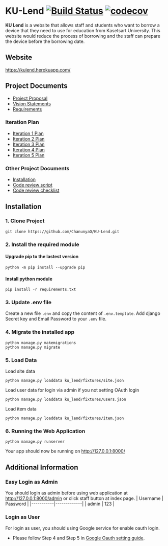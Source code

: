 # KU-Lend [![Build Status](https://app.travis-ci.com/ChanunyaO/KU-Lend.svg?branch=main)](https://app.travis-ci.com/ChanunyaO/KU-Lend) [![codecov](https://codecov.io/gh/ChanunyaO/KU-Lend/branch/main/graph/badge.svg?token=D2QMNSGSLR)](https://codecov.io/gh/ChanunyaO/KU-Lend)
**KU Lend** is a website that allows staff and students who want to borrow a device that they need to use for education from  Kasetsart University.
This website would reduce the process of borrowing and the staff can prepare the device before the borrowing date.
## Website
https://kulend.herokuapp.com/

## Project Documents
- [Project Proposal](https://docs.google.com/document/d/18DNwVxQcKQvN0N8rRKgnOtL1MDYuPid4YDb4Yc0R-DY/edit?usp=sharing)
- [Vision Statements](https://github.com/ChanunyaO/KU-Lend/wiki/Vision-Statement)
- [Requirements](https://github.com/ChanunyaO/KU-Lend/wiki/Requirements)

### Iteration Plan
- [Iteration 1 Plan](https://github.com/ChanunyaO/KU-Lend/wiki/Iteration-1-Plan)
- [Iteration 2 Plan](https://github.com/ChanunyaO/KU-Lend/wiki/Iteration-2-Plan)
- [Iteration 3 Plan](https://github.com/ChanunyaO/KU-Lend/wiki/Iteration-3-Plan)
- [Iteration 4 Plan](https://github.com/ChanunyaO/KU-Lend/wiki/Iteration-4-Plan)
- [Iteration 5 Plan](https://github.com/ChanunyaO/KU-Lend/wiki/Iteration-5-Plan)

### Other Project Documents
- [Installation](https://github.com/ChanunyaO/KU-Lend/wiki/Installation)
- [Code review script](https://github.com/ChanunyaO/KU-Lend/wiki/Code-Review-Script)
- [Code review checklist](https://github.com/ChanunyaO/KU-Lend/wiki/Checklist)

## Installation
### 1. Clone Project
```
git clone https://github.com/ChanunyaO/KU-Lend.git
```
### 2. Install the required module
#### Upgrade pip to the lastest version
```
python -m pip install --upgrade pip
```
#### Install python module
```
pip install -r requirements.txt
```
### 3. Update .env file
Create a new file `.env` and copy the content of `.env.template`. Add django Secret key and Email Password to your `.env` file.
### 4. Migrate the installed app
```
python manage.py makemigrations
python manage.py migrate
```
### 5. Load Data
Load site data
```
python manage.py loaddata ku_lend/fixtures/site.json
```
Load user data for login via admin if you not setting OAuth login
```
python manage.py loaddata ku_lend/fixtures/users.json
```
Load item data
```
python manage.py loaddata ku_lend/fixtures/item.json
```
### 6. Running the Web Application
```
python manage.py runserver
```
Your app should now be running on http://127.0.0.1:8000/

## Additional Information
### Easy Login as Admin
You should login as admin before using web application at http://127.0.0.1:8000/admin or click staff button at index page.
| Username  | Password    |
|-----------|-------------|
| admin     | 123         |

### Login as User
For login as user, you should using Google service for enable oauth login.
- Please follow Step 4 and Step 5 in [Google Oauth setting guide](https://www.section.io/engineering-education/django-google-oauth/).
